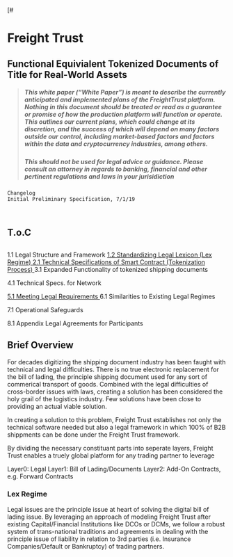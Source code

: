 [[](/freighttrust-architecture.md](/regulatory-framework.md))# 

# 

# Freight Trust

## Functional Equivialent Tokenized Documents of Title for Real-World Assets


> ##### This white paper \(“White Paper”\) is meant to describe the currently anticipated and implemented plans of the FreightTrust platform. Nothing in this document should be treated or read as a guarantee or promise of how the production platform will function or operate. This outlines our current plans, which could change at its discretion, and the success of which will depend on many factors outside our control, including market-based factors and factors within the data and cryptocurrency industries, among others. 
>
> ##### 
>
> ##### This should not be used for legal advice or guidance. Please consult an attorney in regards to banking, financial and other pertinent regulations and laws in your jurisidiction



```
Changelog
Initial Preliminary Specification, 7/1/19



```

## T.o.C

## 

1.1 Legal Structure and Framework
[1.2 Standardizing Legal Lexicon (Lex Regime)
](/alternative-neutral-legal-framework.md)
[2.1 Technical Specifications of Smart Contract \(Tokenization Process\)
](/bol.md)
3.1 Expanded Functionality of tokenized shipping documents

4.1 Technical Specs. for Network

[5.1 Meeting Legal Requirements
](/regulatory-framework.md)
6.1 Similarities to Existing Legal Regimes

7.1 Operational Safeguards

8.1 Appendix
    Legal Agreements for Participants
    
    
    
## Brief Overview

For decades digitizing the shipping document industry has been faught with technical and legal difficulties. There is no true electronic replacement for the bill of lading, the principle shipping document used for any sort of commerical transport of goods. Combined with the legal difficulties of cross-border issues with laws, creating a solution has been considered the holy grail of the logistics industry. Few solutions have been close to providing an actual viable solution.

In creating a solution to this problem, Freight Trust establishes not only the technical software needed but also a legal framework in which 100% of B2B shippments can be done under the Freight Trust framework.

By dividing the necessary constituant parts into seperate layers, Freight Trust enables a truely global platform for any trading partner to leverage

Layer0: Legal 
Layer1: Bill of Lading/Documents
Layer2: Add-On Contracts, e.g. Forward Contracts

### Lex Regime
Legal issues are the principle issue at heart of solving the digital bill of lading issue. By leveraging an approach of modeling Freight Trust after existing Capital/Financial Institutions like DCOs or DCMs, we follow a robust system of trans-national traditions and agreements in dealing with the principle issue of liability in relation to 3rd parties (i.e. Insurance Companies/Default or Bankruptcy) of trading partners.



